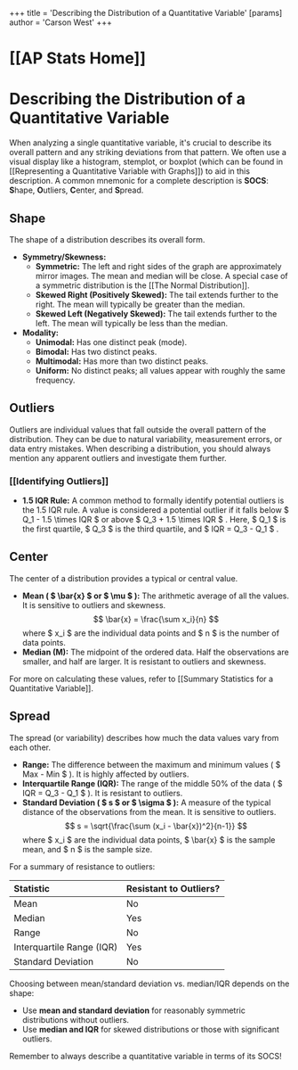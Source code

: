 +++
 title = 'Describing the Distribution of a Quantitative Variable'
[params]
	author = 'Carson West'
+++
# [[AP Stats Home]]
# Describing the Distribution of a Quantitative Variable

When analyzing a single quantitative variable, it's crucial to describe its overall pattern and any striking deviations from that pattern. We often use a visual display like a histogram, stemplot, or boxplot (which can be found in [[Representing a Quantitative Variable with Graphs]]) to aid in this description. A common mnemonic for a complete description is **SOCS**: **S**hape, **O**utliers, **C**enter, and **S**pread.

## Shape

The shape of a distribution describes its overall form.

*   **Symmetry/Skewness:**
    *   **Symmetric:** The left and right sides of the graph are approximately mirror images. The mean and median will be close. A special case of a symmetric distribution is the [[The Normal Distribution]].
    *   **Skewed Right (Positively Skewed):** The tail extends further to the right. The mean will typically be greater than the median.
    *   **Skewed Left (Negatively Skewed):** The tail extends further to the left. The mean will typically be less than the median.
*   **Modality:**
    *   **Unimodal:** Has one distinct peak (mode).
    *   **Bimodal:** Has two distinct peaks.
    *   **Multimodal:** Has more than two distinct peaks.
    *   **Uniform:** No distinct peaks; all values appear with roughly the same frequency.

## Outliers

Outliers are individual values that fall outside the overall pattern of the distribution. They can be due to natural variability, measurement errors, or data entry mistakes. When describing a distribution, you should always mention any apparent outliers and investigate them further.

### [[Identifying Outliers]]
*   **1.5 IQR Rule:** A common method to formally identify potential outliers is the 1.5 IQR rule. A value is considered a potential outlier if it falls below  $ Q_1 - 1.5 \times IQR $  or above  $ Q_3 + 1.5 \times IQR $ . Here,  $ Q_1 $  is the first quartile,  $ Q_3 $  is the third quartile, and  $ IQR = Q_3 - Q_1 $ .

## Center

The center of a distribution provides a typical or central value.

*   **Mean ( $ \bar{x} $  or  $ \mu $ ):** The arithmetic average of all the values. It is sensitive to outliers and skewness.
     $$  \bar{x} = \frac{\sum x_i}{n}  $$      where  $ x_i $  are the individual data points and  $ n $  is the number of data points.
*   **Median (M):** The midpoint of the ordered data. Half the observations are smaller, and half are larger. It is resistant to outliers and skewness.

For more on calculating these values, refer to [[Summary Statistics for a Quantitative Variable]].

## Spread

The spread (or variability) describes how much the data values vary from each other.

*   **Range:** The difference between the maximum and minimum values ( $ Max - Min $ ). It is highly affected by outliers.
*   **Interquartile Range (IQR):** The range of the middle 50% of the data ( $ IQR = Q_3 - Q_1 $ ). It is resistant to outliers.
*   **Standard Deviation ( $ s $  or  $ \sigma $ ):** A measure of the typical distance of the observations from the mean. It is sensitive to outliers.
     $$  s = \sqrt{\frac{\sum (x_i - \bar{x})^2}{n-1}}  $$      where  $ x_i $  are the individual data points,  $ \bar{x} $  is the sample mean, and  $ n $  is the sample size.

For a summary of resistance to outliers:

| Statistic        | Resistant to Outliers? |
| :--------------- | :--------------------- |
| Mean             | No                     |
| Median           | Yes                    |
| Range            | No                     |
| Interquartile Range (IQR) | Yes                    |
| Standard Deviation | No                     |

Choosing between mean/standard deviation vs. median/IQR depends on the shape:
*   Use **mean and standard deviation** for reasonably symmetric distributions without outliers.
*   Use **median and IQR** for skewed distributions or those with significant outliers.

Remember to always describe a quantitative variable in terms of its SOCS!
